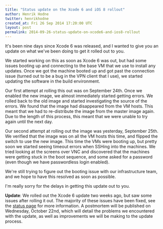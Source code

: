 ```yaml
---
title: "Status update on the Xcode 6 and iOS 8 rollout"
author: Henrik Hodne
twitter: henrikhodne
created_at: Fri 26 Sep 2014 17:20:00 UTC
layout: post
permalink: 2014-09-26-status-update-on-xcode6-and-ios8-rollout
---
```


It's been nine days since Xcode 6 was released, and I wanted to give you an update on what we've been doing to get it rolled out to you.

We started working on this as soon as Xcode 6 was out, but had some issues booting up and connecting to the base VM that we use to install any updates. Once we got the machine booted up and got past the connection issue (turned out to be a bug in the VPN client that I use), we started updating the software in the build environment.

Our first attempt at rolling this out was on September 24th. Once we enabled the new image, we almost immediately started getting errors. We rolled back to the old image and started investigating the source of the errors. We found that the image had disappeared from the VM hosts. This meant that we had to re-distribute the image from the master image again. Due to the length of this process, this meant that we were unable to try again until the next day.

Our second attempt at rolling out the image was yesterday, September 25th. We verified that the image was on all the VM hosts this time, and flipped the switch to use the new image. This time the VMs were booting up, but pretty soon we started seeing timeout errors when SSHing into the machines. We tried looking at the screens over VNC and discovered that the machines were getting stuck in the boot sequence, and some asked for a password (even though we have passwordless login enabled).

We're still trying to figure out the booting issue with our infrastructure team, and we hope to have this resolved as soon as possible.

I'm really sorry for the delays in getting this update out to you.

**Update**: We rolled out the Xcode 6 update two weeks ago, but saw some issues after rolling it out. The majority of these issues have been fixed, see the [status page](http://status.travis-ci.com/incidents/y9pysslbxb79) for more information. A postmortem will be published on Wednesday, October 22nd, which will detail the problems we encountered with the update, as well as improvements we will be making to the update process.
